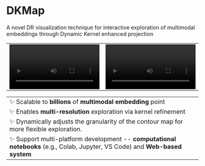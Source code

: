 # DKMap <a href="https://github.com/DKMap-VIS/DKMap" style="color: #65513C; font-family: 'Maiden Orange', sans-serif; font-weight: bold;"></a>
A novel DR visualization technique for interactive exploration of multimodal embeddings through Dynamic Kernel enhanced projection

<table>
  <tr>
    <td colspan="3"><video width="100%" src='https://github.com/user-attachments/assets/7f14e5cd-dec8-4372-9b86-d5672e533dac'></td>
    <td colspan="3"><video width="100%" src='https://github.com/user-attachments/assets/9f14a7ff-9024-4d3d-adf3-9390807b21eb'></td>
  </tr>
  <tr></tr>

</table>

<table>
  <tr>
    <td colspan="3">✨ Scalable to <strong>billions</strong> of <strong>multimodal embedding</strong> point</td>
  </tr>
  <tr></tr>
  <tr>
    <td colspan="3">✨ Enables <strong>multi-resolution</strong> exploration via kernel
refinement</td>
  </tr>
  <tr></tr>
  <tr>
    <td colspan="3">✨ Dynamically adjusts the granularity of the contour map for more flexible exploration.</td>
  </tr>
  <tr></tr>
  <tr>
    <td colspan="3">✨ Support multi-platform development -- <strong>computational notebooks</strong> (e.g., Colab, Jupyter, VS Code) and <strong>Web-based system</strong></td>
  </tr>
  <tr></tr>
</table>
